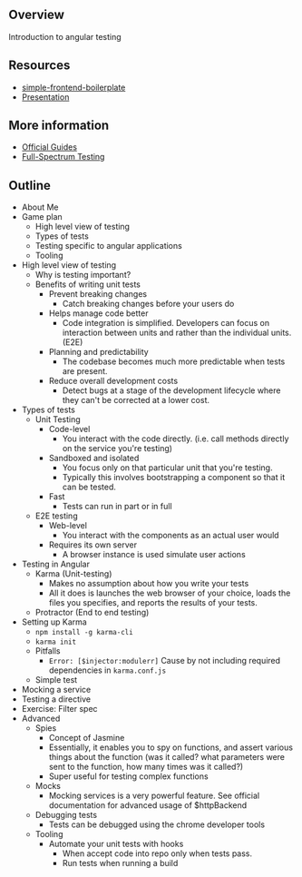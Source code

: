 ## Overview
Introduction to angular testing

## Resources
- [simple-frontend-boilerplate](https://github.com/genu/simple-frontend-boilerplate/tree/angular-testing-presentation)
- [Presentation](http://slides.com/genuchelu/angular-testing)

## More information
  - [Official Guides](https://docs.angularjs.org/guide/unit-testing)
  - [Full-Spectrum Testing](http://www.yearofmoo.com/2013/01/full-spectrum-testing-with-angularjs-and-karma.html)

## Outline
- About Me
- Game plan
  - High level view of testing
  - Types of tests
  - Testing specific to angular applications
  - Tooling
- High level view of testing
  - Why is testing important?
  - Benefits of writing unit tests
    - Prevent breaking changes
      - Catch breaking changes before your users do
    - Helps manage code better
      - Code integration is simplified. Developers can focus on interaction between units and rather than the individual units. (E2E)
    - Planning and predictability
      - The codebase becomes much more predictable when tests are present.
    - Reduce overall development costs
      - Detect bugs at a stage of the development lifecycle where they can't be corrected at a lower cost.
- Types of tests
  - Unit Testing
    - Code-level
      - You interact with the code directly. (i.e. call methods directly on the service you're testing)
    - Sandboxed and isolated
      - You focus only on that particular unit that you're testing.
      - Typically this involves bootstrapping a component so that it can be tested.
    - Fast
      - Tests can run in part or in full
  - E2E testing
    - Web-level
      - You interact with the components as an actual user would
    - Requires its own server
      - A browser instance is used simulate user actions
- Testing in Angular
  - Karma (Unit-testing)
    - Makes no assumption about how you write your tests
    - All it does is launches the web browser of your choice, loads the files you specifies, and reports the results of your tests.
  - Protractor (End to end testing)
- Setting up Karma
  - `npm install -g karma-cli`
  - `karma init`
  - Pitfalls
    - `Error: [$injector:modulerr]`
      Cause by not including required dependencies in `karma.conf.js`
  - Simple test
- Mocking a service
- Testing a directive
- Exercise: Filter spec
- Advanced
  - Spies
    - Concept of Jasmine
    - Essentially, it enables you to spy on functions, and assert various things about the function (was it called? what parameters were sent to the function, how many times was it called?)
    - Super useful for testing complex functions
  - Mocks
    - Mocking services is a very powerful feature. See official documentation for advanced usage of $httpBackend
  - Debugging tests
    - Tests can be debugged using the chrome developer tools
  - Tooling
    - Automate your unit tests with hooks
      - When accept code into repo only when tests pass.
      - Run tests when running a build

